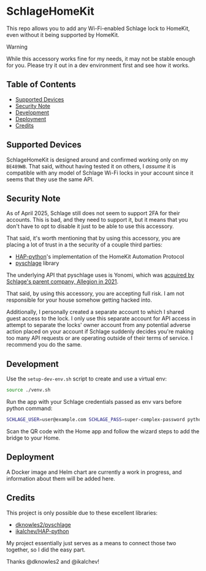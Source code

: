 # SchlageHomeKit

This repo allows you to add any Wi-Fi-enabled Schlage lock to HomeKit, even without it being supported by HomeKit.

> [!WARNING]
> While this accessory works fine for my needs, it may not be stable enough for you.
> Please try it out in a dev environment first and see how it works.

## Table of Contents
<!-- vim-markdown-toc GFM -->

- [Supported Devices](#supported-devices)
- [Security Note](#security-note)
- [Development](#development)
- [Deployment](#deployment)
- [Credits](#credits)

<!-- vim-markdown-toc -->

## Supported Devices

SchlageHomeKit is designed around and confirmed working only on my `BE489WB`. That said, without having tested it on others,
I *assume* it is compatible with any model of Schlage Wi-Fi locks in your account since it seems that they use the same API.

## Security Note

As of April 2025, Schlage still does not seem to support 2FA for their accounts. This is bad, and they need to support it, but
it means that you don't have to opt to disable it just to be able to use this accessory.

That said, it's worth mentioning that by using this accessory, you are placing a lot of trust in a the security of a couple third parties:

- [HAP-python](https://github.com/ikalchev/HAP-python)'s implementation of the HomeKit Automation Protocol
- [pyschlage](https://github.com/dknowles2/pyschlage) library

The underlying API that pyschlage uses is Yonomi, which was [acquired by Schlage's parent company, Allegion in 2021](https://www.allegion.com/corp/en/news/year/2021/Allegion-Acquires-Yonomi.html).

That said, by using this accessory, you are accepting full risk. I am not responsible for your house somehow getting hacked into.


Additionally, I personally created a separate account to which I shared guest access to the lock. I only use this separate account
for API access in attempt to separate the locks' owner account from any potential adverse action placed on your account if Schlage
suddenly decides you're making too many API requests or are operating outside of their terms of service. I recommend you do the same.

## Development

Use the `setup-dev-env.sh` script to create and use a virtual env:

```bash
source ./venv.sh
```

Run the app with your Schlage credentials passed as env vars before python command:

```bash
SCHLAGE_USER=user@example.com SCHLAGE_PASS=super-complex-password python3 main.py
```

Scan the QR code with the Home app and follow the wizard steps to add the bridge to your Home.

## Deployment

A Docker image and Helm chart are currently a work in progress, and information about them will be added here.

## Credits

This project is only possible due to these excellent libraries:

- [dknowles2/pyschlage](https://github.com/dknowles2/pyschlage)
- [ikalchev/HAP-python](https://github.com/ikalchev/HAP-python)

My project essentially just serves as a means to connect those two together, so I did the easy part.


Thanks @dknowles2 and @ikalchev!
